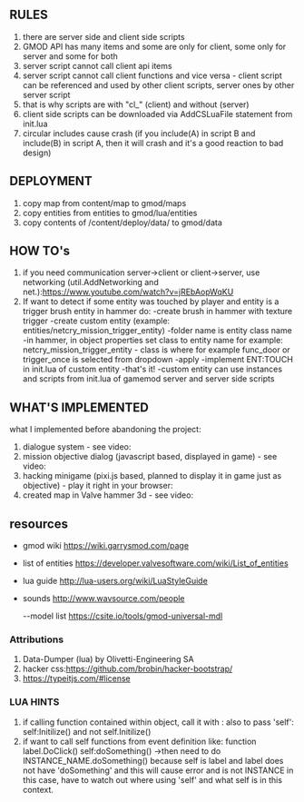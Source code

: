 ## RULES

1. there are server side and client side scripts
2. GMOD API has many items and some are only for client, some only for server and some for both
3. server script cannot call client api items
4. server script cannot call client functions and vice versa - client script can be referenced and used by other client scripts, server ones by other server script
5. that is why scripts are with "cl\_" (client) and without (server)
6. client side scripts can be downloaded via AddCSLuaFile statement from init.lua
7. circular includes cause crash (if you include(A) in script B and include(B) in script A, then it will crash and it's a good reaction to bad design)

## DEPLOYMENT
1. copy map from content/map to gmod/maps
2. copy entities from entities to gmod/lua/entities
3. copy contents of /content/deploy/data/ to gmod/data

## HOW TO's

1. if you need communication server->client or client->server, use networking (util.AddNetworking and net.):https://www.youtube.com/watch?v=jREbAopWqKU
2. If want to detect if some entity was touched by player and entity is a trigger brush entity in hammer do:
-create brush in hammer with texture trigger
-create custom entity (example: entities/netcry_mission_trigger_entity)
-folder name is entity class name
-in hammer, in object properties set class to entity name for example: netcry_mission_trigger_entity - class is where for example func_door or trigger_once is selected from dropdown
-apply
-implement ENT:TOUCH in init.lua of custom entity
-that's it!
-custom entity can use instances and scripts from init.lua of gamemod server and server side scripts 

## WHAT'S IMPLEMENTED

what I implemented before abandoning the project:
1.  dialogue system - see video: 
2. mission objective dialog (javascript based, displayed in game) - see video: 
3. hacking minigame (pixi.js based, planned to display it in game just as objective) - play it right in your browser:
4. created map in Valve hammer 3d - see video:

## resources

- gmod wiki
  https://wiki.garrysmod.com/page

- list of entities
  https://developer.valvesoftware.com/wiki/List_of_entities

- lua guide
  http://lua-users.org/wiki/LuaStyleGuide

- sounds
  http://www.wavsource.com/people

  --model list
  https://csite.io/tools/gmod-universal-mdl

### Attributions

1. Data-Dumper (lua) by Olivetti-Engineering SA
2. hacker css:https://github.com/brobin/hacker-bootstrap/
3. https://typeitjs.com/#license

### LUA HINTS

1. if calling function contained within object, call it with : also to pass 'self': self:Initilize() and not self.Initilize()
2. if want to call self functions from event definition like: function label.DoClick() self:doSomething() ->then need to do INSTANCE_NAME.doSomething() because self is label and label does not have 'doSomething' and this will cause error and is not INSTANCE in this case, have to watch out where using 'self' and what self is in this context.
